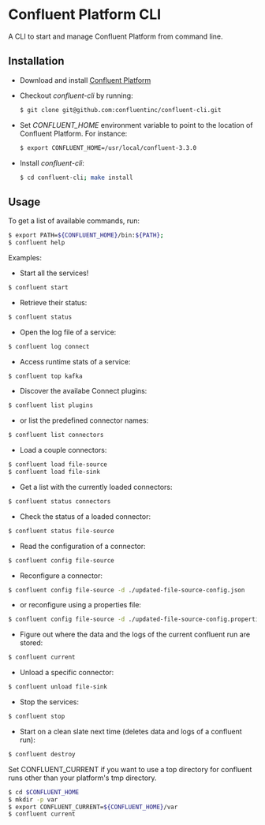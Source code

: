 # Confluent Platform CLI
A CLI to start and manage Confluent Platform from command line.

## Installation

* Download and install [Confluent Platform](https://www.confluent.io/download/)

* Checkout *confluent-cli* by running:

    ```bash
    $ git clone git@github.com:confluentinc/confluent-cli.git
    ```

* Set *CONFLUENT_HOME* environment variable to point to the location of Confluent Platform. For instance:

    ```bash
    $ export CONFLUENT_HOME=/usr/local/confluent-3.3.0
    ```

* Install *confluent-cli*:

    ```bash
    $ cd confluent-cli; make install
    ```

## Usage
To get a list of available commands, run:

```bash
$ export PATH=${CONFLUENT_HOME}/bin:${PATH};
$ confluent help
```

Examples:

* Start all the services!
```bash
$ confluent start
```

* Retrieve their status:
```bash
$ confluent status
```

* Open the log file of a service:
```bash
$ confluent log connect
```

* Access runtime stats of a service:
```bash
$ confluent top kafka
```

* Discover the availabe Connect plugins:
```bash
$ confluent list plugins
```

* or list the predefined connector names:
```bash
$ confluent list connectors
```

* Load a couple connectors:
```bash
$ confluent load file-source
$ confluent load file-sink
```

* Get a list with the currently loaded connectors:
```bash
$ confluent status connectors
```

* Check the status of a loaded connector:
```bash
$ confluent status file-source
```

* Read the configuration of a connector:
```bash
$ confluent config file-source
```

* Reconfigure a connector:
```bash
$ confluent config file-source -d ./updated-file-source-config.json
```

* or reconfigure using a properties file:
```bash
$ confluent config file-source -d ./updated-file-source-config.properties
```

* Figure out where the data and the logs of the current confluent run are stored:
```bash
$ confluent current
```

* Unload a specific connector:
```bash
$ confluent unload file-sink
```

* Stop the services:
```bash
$ confluent stop
```

* Start on a clean slate next time (deletes data and logs of a confluent run):
```bash
$ confluent destroy
```

Set CONFLUENT_CURRENT if you want to use a top directory for confluent runs other than your platform's tmp directory.

```bash
$ cd $CONFLUENT_HOME
$ mkdir -p var
$ export CONFLUENT_CURRENT=${CONFLUENT_HOME}/var
$ confluent current
```
